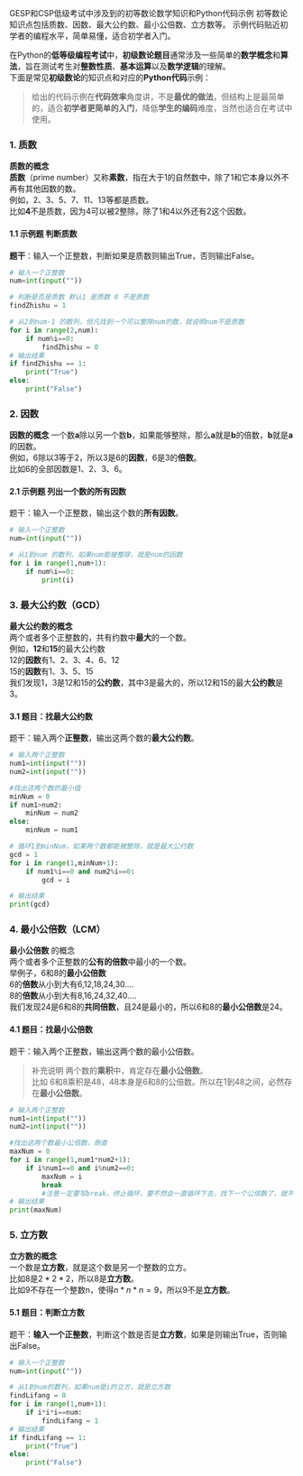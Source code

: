 GESP和CSP低级考试中涉及到的初等数论数学知识和Python代码示例
初等数论知识点包括质数、因数、最大公约数、最小公倍数、立方数等。
示例代码贴近初学者的编程水平，简单易懂，适合初学者入门。

在Python的**低等级编程考试**中，**初级数论题目**通常涉及一些简单的**数学概念**和**算法**，旨在测试考生对**整数性质**、**基本运算**以及**数学逻辑**的理解。  
下面是常见**初级数论**的知识点和对应的**Python代码**示例：  
> 给出的代码示例在**代码效率**角度讲，不是**最优的做法**，但结构上是最简单的，适合**初学者更简单的入门**，降低**学生的编码**难度，当然也适合在考试中使用。

### 1. 质数  

**质数的概念**  
**质数**（prime number）又称**素数**，指在大于1的自然数中，除了1和它本身以外不再有其他因数的数。  
例如，2、3、5、7、11、13等都是质数。  
比如**4**不是质数，因为4可以被2整除，除了1和4以外还有2这个因数。  

#### 1.1 示例题 判断质数

**题干**：输入一个正整数，判断如果是质数则输出True，否则输出False。

```python
# 输入一个正整数
num=int(input(""))

# 判断是否是质数 默认1 是质数 0 不是质数
findZhishu = 1

# 从2到num-1 的数列，但凡找到一个可以整除num的数，就说明num不是质数
for i in range(2,num):
    if num%i==0:
        findZhishu = 0
# 输出结果
if findZhishu == 1:
    print("True")
else:
    print("False")


```

### 2. 因数

**因数的概念**
一个数**a**除以另一个数**b**，如果能够整除，那么**a**就是**b**的倍数，**b**就是**a**的因数。  
例如，6除以3等于2，所以3是6的**因数**，6是3的**倍数**。  
比如6的全部因数是1、2、3、6。

#### 2.1 示例题 列出一个数的所有因数

题干：输入一个正整数，输出这个数的**所有因数**。

```python
# 输入一个正整数
num=int(input(""))

# 从1到num 的数列，如果num能被整除，就是num的因数
for i in range(1,num+1):
    if num%i==0:
        print(i)
```

### 3. 最大公约数（GCD）

**最大公约数的概念**  
两个或者多个正整数的，共有约数中**最大**的一个数。  
例如，**12**和**15**的最大公约数  
12的**因数**有1、2、3、4、6、12  
15的**因数**有1、3、5、15  
我们发现1，3是12和15的**公约数**，其中3是最大的，所以12和15的最大**公约数**是3。

#### 3.1 **题目**：找最大公约数

题干：输入两个**正整数**，输出这两个数的**最大公约数**。

```python
# 输入两个正整数
num1=int(input(""))
num2=int(input(""))

#找出这两个数的最小值
minNum = 0
if num1>num2:
    minNum = num2
else:
    minNum = num1

# 循环1到minNum，如果两个数都能被整除，就是最大公约数
gcd = 1
for i in range(1,minNum+1):
    if num1%i==0 and num2%i==0:
        gcd = i

# 输出结果
print(gcd)
```

### 4. 最小公倍数（LCM）

**最小公倍数** 的概念    
两个或者多个正整数的**公有的倍数**中最小的一个数。  
举例子，6和8的**最小公倍数**  
6的**倍数**从小到大有6,12,18,24,30....  
8的**倍数**从小到大有8,16,24,32,40....   
我们发现24是6和8的**共同倍数**，且24是最小的，所以6和8的**最小公倍数**是24。

#### 4.1 **题目**：找最小公倍数

题干：输入两个正整数，输出这两个数的最小公倍数。  
>补充说明 两个数的**乘积**中，肯定存在**最小公倍数**。    
比如 6和8乘积是48，48本身是6和8的公倍数。所以在1到48之间，必然存在**最小公倍数**。  

```python
# 输入两个正整数
num1=int(input(""))
num2=int(input(""))

#找出这两个数最小公倍数，倒查
maxNum = 0
for i in range(1,num1*num2+1):
    if i%num1==0 and i%num2==0:
        maxNum = i
        break
        #注意一定要写break，终止循环，要不然会一直循环下去，找下一个公倍数了，就不是最小公倍数了
# 输出结果
print(maxNum)

```

### 5. 立方数  

**立方数的概念**  
一个数是**立方数**，就是这个数是另一个整数的立方。    
比如8是$2*2*2$，所以8是**立方数**。  
比如9不存在一个整数n，使得$n*n*n=9$，所以9不是**立方数**。  

#### 5.1 **题目**：判断立方数

题干：**输入一个正整数**，判断这个数是否是**立方数**，如果是则输出True，否则输出False。

```python
# 输入一个正整数
num=int(input(""))

# 从1到num的数列，如果num是i的立方，就是立方数
findLifang = 0
for i in range(1,num+1):
    if i*i*i==num:
        findLifang = 1
# 输出结果
if findLifang == 1:
    print("True")
else:
    print("False")

```
